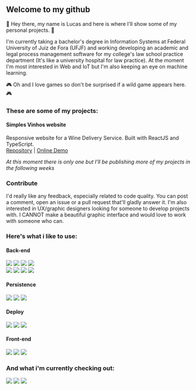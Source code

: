 ## Welcome to my github
👋 Hey there, my name is Lucas and here is where I'll show some of my personal projects. 👋

I'm currently taking a bachelor's degree in Information Systems at Federal University of Juiz de Fora (UFJF) and working developing an academic and legal process management software for my college's law school practice department (It's like a university hospital for law practice).
At the moment I'm most interested in Web and IoT but I'm also keeping an eye on machine learning.

🎮 Oh and I love games so don't be surprised if a wild game appears here. 🎮

### These are some of my projects:
#### Simples Vinhos website
Responsive website for a Wine Delivery Service. Built with ReactJS and TypeScript.\
[Repository](https://github.com/Lukasmolin/simples-vinhos-web) | 
[Online Demo](https://lukasmolin.github.io/simples-vinhos-web)

*At this moment there is only one but I'll be publishing more of my projects in the following weeks*

### Contribute
I'd really like any feedback, especially related to code quality. You can post a comment, open an issue or a pull request that'll gladly answer it.
I'm also interested in UX/graphic designers looking for someone to develop projects with. I CANNOT make a beautiful graphic interface and would love to work with someone who can.

### Here's what i like to use:
#### Back-end
<img src="https://img.shields.io/badge/java-E74C22.svg?style=for-the-badge&logo=java&logoColor=white"></img>
<img src="https://img.shields.io/badge/spring-6DB33F.svg?style=for-the-badge&logo=spring&logoColor=white"></img>
<img src="https://img.shields.io/badge/hibernate-BCAE79.svg?style=for-the-badge&logo=hibernate&logoColor=white"></img>
<img src="https://img.shields.io/badge/gradle-102F3C.svg?style=for-the-badge&logo=gradle&logoColor=white"></img>
\
<img src="https://img.shields.io/badge/node.js-43853D.svg?style=for-the-badge&logo=node.js&logoColor=white"></img>
<img src="https://img.shields.io/badge/typescript-007ACC.svg?style=for-the-badge&logo=typescript&logoColor=white"></img>
<img src="https://img.shields.io/badge/express.js-393939.svg?style=for-the-badge&logo=express&logoColor=white"></img>
<img src="https://img.shields.io/badge/npm-CC0000.svg?style=for-the-badge&logo=npm"></img>
#### Persistence
<img src="https://img.shields.io/badge/postgres-316192.svg?style=for-the-badge&logo=postgresql&logoColor=white"></img>
<img src="https://img.shields.io/badge/mongodb-6BA342.svg?style=for-the-badge&logo=mongodb&logoColor=white"></img>
<img src="https://img.shields.io/badge/redis-DA471E.svg?style=for-the-badge&logo=redis&logoColor=white"></img>
#### Deploy
<img src="https://img.shields.io/badge/docker-0DB7ED.svg?style=for-the-badge&logo=docker&logoColor=white"></img>
<img src="https://img.shields.io/badge/debian-DC4C4D.svg?style=for-the-badge&logo=debian&logoColor=white"></img>
<img src="https://img.shields.io/badge/aws-F09700.svg?style=for-the-badge&logo=amazon-aws&logoColor=white"></img>
#### Front-end
<img src="https://img.shields.io/badge/thymeleaf-326010.svg?style=for-the-badge&logo=thymeleaf&logoColor=white"></img>
<img src="https://img.shields.io/badge/bootstrap-563B7D.svg?style=for-the-badge&logo=bootstrap&logoColor=white"></img>
<img src="https://img.shields.io/badge/react.js-61CDE8.svg?style=for-the-badge&logo=react&logoColor=white"></img>

### And what i'm currently checking out:
<img src="https://img.shields.io/badge/rust-000000.svg?style=for-the-badge&logo=rust&logoColor=white"></img>
<img src="https://img.shields.io/badge/react native-61CDE8.svg?style=for-the-badge&logo=react&logoColor=white"></img>
<img src="https://img.shields.io/badge/arch linux-3B94D1.svg?style=for-the-badge&logo=arch-linux&logoColor=white"></img>

